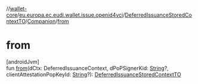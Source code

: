 //[wallet-core](../../../../index.md)/[eu.europa.ec.eudi.wallet.issue.openid4vci](../../index.md)/[DeferredIssuanceStoredContextTO](../index.md)/[Companion](index.md)/[from](from.md)

# from

[androidJvm]\
fun [from](from.md)(dCtx: DeferredIssuanceContext, dPoPSignerKid: [String](https://kotlinlang.org/api/latest/jvm/stdlib/kotlin-stdlib/kotlin/-string/index.html)?, clientAttestationPopKeyId: [String](https://kotlinlang.org/api/latest/jvm/stdlib/kotlin-stdlib/kotlin/-string/index.html)?): [DeferredIssuanceStoredContextTO](../index.md)
